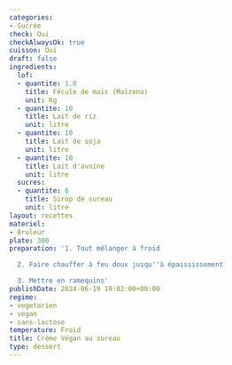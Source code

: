 ```yaml
---
categories:
- Sucrée
check: Oui
checkAlwaysOk: true
cuisson: Oui
draft: false
ingredients:
  lof:
  - quantite: 1.8
    title: Fécule de maïs (Maïzena)
    unit: Kg
  - quantite: 10
    title: Lait de riz
    unit: litre
  - quantite: 10
    title: Lait de soja
    unit: litre
  - quantite: 10
    title: Lait d'avoine
    unit: litre
  sucres:
  - quantite: 6
    title: Sirop de sureau
    unit: litre
layout: recettes
materiel:
- Bruleur
plate: 300
preparation: '1. Tout mélanger à froid

  2. Faire chauffer à feu doux jusqu''à épaississement

  3. Mettre en ramequins'
publishDate: 2024-06-19 19:02:00+00:00
regime:
- vegetarien
- vegan
- sans-lactose
temperature: Froid
title: Crème Végan au sureau
type: dessert
---
```

